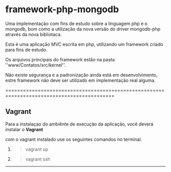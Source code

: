 # framework-php-mongodb

Uma implementação com fins de estudo sobre a linguagem php e o mongodb, bom como
a utilização da nova versão do driver mongodb-php através da nova bibliotaca.

Esta é uma aplicação MVC escrita em php, utilizando um framework criado para fins de estudo.

Os arquivos principais do framework estão na pasta ''www/Contatos/src/kernel''.

Não existe segurança e a padronização ainda está em desenvolvimento, estre framework não
deve ser utilizado em implementação real alguma.

===========================================================================================

## Vagrant

Para a instalaçao do ambiênte de execução da aplicação, você deverá instalar o **Vagrant**

com o vagrant instalado use os seguintes comandos no terminal.

1. > vagrant up
2. > vagrant ssh

-------------------------------------------------------------------------------------------